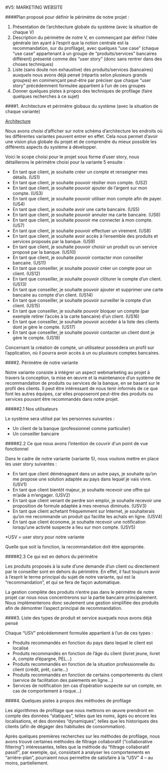 #V5: MARKETING WEBSITE



####Plan proposé pour définir le périmètre de notre projet :

1. Présentation de l’architecture globale du système (avec la situation de chaque V)
2. Description du périmètre de notre V, en commençant par définir l’idée générale (en ayant à l’esprit que la notion centrale est la recommandation, sur du profilage), avec quelques “use case” (chaque “use case” appartenant à un groupe de “produits/services” bancaires différent) présenté comme des “user story” (donc sans rentrer dans des choses techniques)
3. Liste (sans doute non exhaustive) des produits/services (bancaires) auxquels nous avons déjà pensé (répartis selon plusieurs grands groupes) en commençant peut-être par préciser que chaque “user story” précédemment formulée appartient à l’un de ces groupes
4. Donner quelques pistes à propos des techniques de profilage (faire quelques recherches à ce sujet)


####1.	Architecture et périmètre globaux du système (avec la situation de chaque variante)

[Architecture](https://github.com/FrereB/AL1920/blob/master/Architecture.png "architecture")

Nous avons choisi d’afficher sur notre schéma d’architecture les endroits où les différentes variantes peuvent entrer en effet. Cela nous permet d’avoir une vision plus globale du projet et de comprendre du mieux possible les différents aspects du système à développer.

Voici le scope choisi pour le projet sous forme d’user story, nous détaillerons le périmètre choisi pour la variante 5 ensuite :

* En tant que client, je souhaite créer un compte et renseigner mes détails. (US1)  
* En tant que client, je souhaite pouvoir résilier mon compte. (US2)  
* En tant que client, je souhaite pouvoir ajouter de l’argent sur mon compte. (US3)  
* En tant que client, je souhaite pouvoir utiliser mon compte afin de payer. (US4)  
* En tant que client, je souhaite avoir une carte bancaire. (US5)  
* En tant que client, je souhaite pouvoir annuler ma carte bancaire. (US6)  
* En tant que client, je souhaite pouvoir me connecter à mon compte. (US7)  
* En tant que client, je souhaite pouvoir effectuer un virement. (US8)  
* En tant que client, je souhaite avoir accès à l’ensemble des produits et services proposés par la banque. (US9)  
* En tant que client, je souhaite pouvoir choisir un produit ou un service proposé par la banque. (US10)  
* En tant que client, je souhaite pouvoir contacter mon conseiller bancaire. (US11)  
* En tant que conseiller, je souhaite pouvoir créer un compte pour un client. (US12)  
* En tant que conseiller, je souhaite pouvoir clôturer le compte d’un client. (US13)  
* En tant que conseiller, je souhaite pouvoir ajouter et supprimer une carte bancaire au compte d’un client. (US14)  
* En tant que conseiller, je souhaite pouvoir surveiller le compte d’un client. (US15)  
* En tant que conseiller, je souhaite pouvoir bloquer un compte (par exemple retirer l’accès à la carte bancaire) d’un client. (US16)  
* En tant que conseiller, je souhaite pouvoir accéder à la liste des clients dont je gère le compte. (US17)  
* En tant que conseiller, je souhaite pouvoir contacter un client dont je gère le compte. (US18)  

Concernant la création de compte, un utilisateur possédera un profil sur l’application, où il pourra avoir accès à un ou plusieurs comptes bancaires.

####2.	Périmètre de notre variante

Notre variante consiste à intégrer un aspect webmarketing au projet à travers la conception, la mise en œuvre et la maintenance d’un système de recommandation de produits ou services de la banque, en se basant sur le profil des clients. Il peut être intéressant de nous tenir informés de ce que font les autres équipes, car elles proposeront peut-être des produits ou services pouvant être recommandés dans notre projet.

#####2.1	Nos utilisateurs

Le système sera utilisé par les personnes suivantes :
* Un client de la banque (professionnel comme particulier)
* Un conseiller bancaire

#####2.2	Ce que nous avons l’intention de couvrir d'un point de vue fonctionnel

Dans le cadre de notre variante (variante 5), nous voulons mettre en place les user story suivantes :

* En tant que client déménageant dans un autre pays, je souhaite qu’on me propose une solution adaptée au pays dans lequel je vais vivre. (USV1)  
* En tant que client bientôt majeur, je souhaite recevoir une offre qui m’aide à m’engager. (USV2)  
* En tant que client venant de perdre son emploi, je souhaite recevoir une proposition de formule adaptée à mes revenus diminués. (USV3)  
* En tant que client achetant fréquemment sur Internet, je souhaiterais qu’on me recommande un produit qui facilite les achats en ligne. (USV4)  
* En tant que client économe, je souhaite recevoir une notification lorsqu’une activité suspecte a lieu sur mon compte. (USV5)  

*USV = user story pour notre variante

Quelle que soit la fonction, la recommandation doit être appropriée.

#####2.3	Ce qui est en dehors du périmètre

Les produits proposés à la suite d’une demande d’un client ou directement par le conseiller sont en dehors du périmètre. En effet, il faut toujours avoir à l’esprit le terme principal du sujet de notre variante, qui est la “recommandation”, et qui se fera de façon automatique.

La gestion complète des produits n’entre pas dans le périmètre de notre projet car nous nous concentrerons sur la partie bancaire principalement. Nous implémenterons donc seulement une gestion simplifiée des produits afin de démontrer l’aspect principal de recommandation.


####3.	Liste des types de produit et service auxquels nous avons déjà pensé

Chaque “USV” précédemment formulée appartient à l’un de ces types :

* Produits recommandés en fonction du pays dans lequel le client est localisé
* Produits recommandés en fonction de l’âge du client (livret jeune, livret A, compte d’épargne, PEL…)
* Produits recommandés en fonction de la situation professionnelle du client (crédit, prêt, carte…)
* Produits recommandés en fonction de certains comportements du client (service de facilitation des paiements en ligne…)
* Services de notification (en cas d’opération suspecte sur un compte, en cas de comportement à risque…)


####4.	Quelques pistes à propos des méthodes de profilage

Les algorithmes de profilage que nous mettrons en œuvre prendront en compte des données “statiques”, telles que les noms, âges ou encore les localisations, et des données “dynamiques”, telles que les historiques des clients (afin de dégager des habitudes de consommation).

Après quelques premières recherches sur les méthodes de profilage, nous avons trouvé certaines méthodes de filtrage collaboratif (“collaborative filtering”) intéressantes, telles que la méthode du “filtrage collaboratif passif”, par exemple, qui, consistant à analyser les comportements en “arrière-plan”, pourraient nous permettre de satisfaire à la “USV” 4 – au moins, partiellement.
